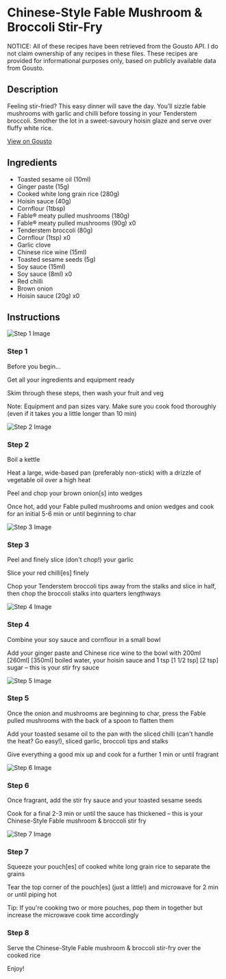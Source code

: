 # Chinese-Style Fable Mushroom & Broccoli Stir-Fry

NOTICE: All of these recipes have been retrieved from the Gousto API. I do not claim ownership of any recipes in these files. These recipes are provided for informational purposes only, based on publicly available data from Gousto.

## Description

Feeling stir-fried? This easy dinner will save the day. You’ll sizzle fable mushrooms with garlic and chilli before tossing in your Tenderstem broccoli. Smother the lot in a sweet-savoury hoisin glaze and serve over fluffy white rice.

[View on Gousto](https://www.gousto.co.uk/recipes/cookbook/chinese-fable-mushroom-broccoli-stir-fry)

## Ingredients

- Toasted sesame oil (10ml)
- Ginger paste (15g)
- Cooked white long grain rice (280g)
- Hoisin sauce (40g)
- Cornflour (1tbsp)
- Fable® meaty pulled mushrooms (180g)
- Fable® meaty pulled mushrooms (90g) x0
- Tenderstem broccoli (80g)
- Cornflour (1tsp) x0
- Garlic clove
- Chinese rice wine (15ml)
- Toasted sesame seeds (5g)
- Soy sauce (15ml)
- Soy sauce (8ml) x0
- Red chilli
- Brown onion
- Hoisin sauce (20g) x0

## Instructions

![Step 1 Image](https://production-media.gousto.co.uk/cms/recipe-step-image/Admin-10mm-Step-1-3-1728544314086-x200.jpg)

### Step 1

Before you begin...

Get all your ingredients and equipment ready

Skim through these steps, then wash your fruit and veg

Note: Equipment and pan sizes vary. Make sure you cook food thoroughly (even if it takes you a little longer than 10 min)

![Step 2 Image](https://production-media.gousto.co.uk/cms/recipe-step-image/step-2-1678123322174-x200.jpg)

### Step 2

Boil a kettle

Heat a large, wide-based pan (preferably non-stick) with a drizzle of vegetable oil over a high heat

Peel and chop your brown onion[s] into wedges

Once hot, add your Fable pulled mushrooms and onion wedges and cook for an initial 5-6 min or until beginning to char

![Step 3 Image](https://production-media.gousto.co.uk/cms/recipe-step-image/step-3-1678123335066-x200.jpg)

### Step 3

Peel and finely slice (don't chop!) your garlic

Slice your red chilli[es] finely

Chop your Tenderstem broccoli tips away from the stalks and slice in half, then chop the broccoli stalks into quarters lengthways

![Step 4 Image](https://production-media.gousto.co.uk/cms/recipe-step-image/step-4-1678123343905-x200.jpg)

### Step 4

Combine your soy sauce and cornflour in a small bowl

Add your ginger paste and Chinese rice wine to the bowl with 200ml <span class="text-purple">[260ml] </span><span class="text-danger">[350ml]</span> boiled water, your hoisin sauce and 1 tsp<span class="text-purple"> [1 1/2 tsp]</span> <span class="text-danger">[2 tsp]</span> sugar – this is your stir fry sauce

![Step 5 Image](https://production-media.gousto.co.uk/cms/recipe-step-image/step-5-1678123353222-x200.jpg)

### Step 5

Once the onion and mushrooms are beginning to char, press the Fable pulled mushrooms with the back of a spoon to flatten them

Add your toasted sesame oil to the pan with the sliced chilli (can't handle the heat? Go easy!), sliced garlic, broccoli tips and stalks

Give everything a good mix up and cook for a further 1 min or until fragrant

![Step 6 Image](https://production-media.gousto.co.uk/cms/recipe-step-image/step-6-1678123362435-x200.jpg)

### Step 6

Once fragrant, add the stir fry sauce and your toasted sesame seeds

Cook for a final 2-3 min or until the sauce has thickened – this is your Chinese-Style Fable mushroom & broccoli stir fry

![Step 7 Image](https://production-media.gousto.co.uk/cms/recipe-step-image/step-7-1678123373784-x200.jpg)

### Step 7

Squeeze your pouch[es] of cooked white long grain rice to separate the grains

Tear the top corner of the pouch[es] (just a little!) and microwave for 2 min or until piping hot

Tip: If you're cooking two or more pouches, pop them in together but increase the microwave cook time accordingly

### Step 8

Serve the Chinese-Style Fable mushroom & broccoli stir-fry over the cooked rice

Enjoy!

